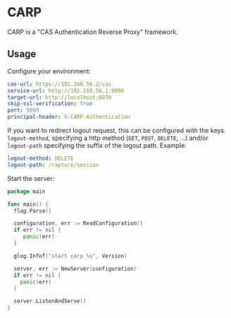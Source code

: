 # CARP

CARP is a "CAS Authentication Reverse Proxy" framework.

## Usage

Configure your environment:

```yaml
cas-url: https://192.168.56.2/cas
service-url: http://192.168.56.1:9090
target-url: http://localhost:8070
skip-ssl-verification: true
port: 9090
principal-header: X-CARP-Authentication
```

If you want to redirect logout request, this can be configured with the keys `logout-method`,
specifying a http method (`GET`, `POST`, `DELETE`, ...) and/or `logout-path` specifying the
suffix of the logout path. Example:

```yaml
logout-method: DELETE
logout-path: /rapture/session
```

Start the server:

```go
package main

func main() {
  flag.Parse()

  configuration, err := ReadConfiguration()
  if err != nil {
     panic(err)
  }

  glog.Infof("start carp %s", Version)

  server, err := NewServer(configuration)
  if err != nil {
	panic(err)
  }

  server.ListenAndServe()
}
```
